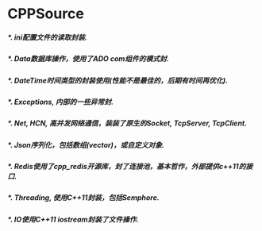 # CPPSource

##### *. ini配置文件的读取封装.

##### *. Data数据库操作，使用了ADO com组件的模式封.

##### *. DateTime时间类型的封装使用(性能不是最佳的，后期有时间再优化).

##### *. Exceptions, 内部的一些异常封.

##### *. Net, HCN, 高并发网络通信，装装了原生的Socket, TcpServer, TcpClient.

##### *. Json序列化，包括数组(vector)，或自定义对象.

##### *. Redis使用了cpp_redis开源库，封了连接池，基本哲作，外部提供c++11的接口.

##### *. Threading, 使用C++11封装，包括Semphore.

##### *. IO使用C++11 iostream封装了文件操作.

